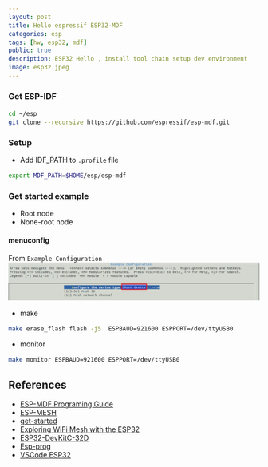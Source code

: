 ```yaml
---
layout: post
title: Hello espressif ESP32-MDF
categories: esp
tags: [hw, esp32, mdf]
public: true
description: ESP32 Hello , install tool chain setup dev environment
image: esp32.jpeg
---
```



### Get ESP-IDF
```bash
cd ~/esp
git clone --recursive https://github.com/espressif/esp-mdf.git
```

### Setup
- Add IDF_PATH to  `.profile` file
```bash
export MDF_PATH=$HOME/esp/esp-mdf
```

### Get started example
- Root node
- None-root node

#### menuconfig
From `Example Configuration`
![](../../images/5c9af743.png)

- make
```bash
make erase_flash flash -j5  ESPBAUD=921600 ESPPORT=/dev/ttyUSB0
```

- monitor
```bash
make monitor ESPBAUD=921600 ESPPORT=/dev/ttyUSB0
```

## References
- [ESP-MDF Programing Guide](https://docs.espressif.com/projects/esp-mdf/en/latest/)
- [ESP-MESH](https://docs.espressif.com/projects/esp-idf/en/latest/api-guides/mesh.html)
- [get-started](https://github.com/espressif/esp-mdf/tree/master/examples/get-started)
- [Exploring WiFi Mesh with the ESP32](https://locomuco.github.io/esp32-tutorial/tutorial/index.html#0)
- [ESP32-DevKitC-32D](https://www.mouser.co.il/ProductDetail/Espressif-Systems/ESP32-DevKitC-32D?qs=sGAEpiMZZMu3sxpa5v1qrhdb%2FEQy4dLJZGgRVZsoBQk%3D)
- [Esp-prog](https://www.mouser.co.il/ProductDetail/Espressif-Systems/ESP-PROG?qs=sGAEpiMZZMu3sxpa5v1qrlA79K9tE%252BLcCKGQ1tMe4O0%3D)
- [VSCode ESP32](https://github.com/VirgiliaBeatrice/esp32-devenv-vscode/blob/master/tutorial.md)